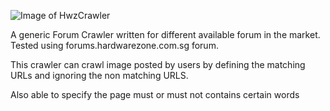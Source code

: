 ![Image of HwzCrawler](https://i.imgur.com/V4xb0DN.png)

A generic Forum Crawler written for different available forum in the market. Tested using forums.hardwarezone.com.sg forum.

This crawler can crawl image posted by users by defining the matching URLs and ignoring the non matching URLS.

Also able to specify the page must or must not contains certain words
